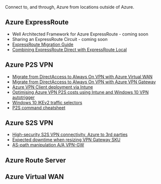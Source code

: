 Connect to, and through, Azure from locations outside of Azure.

## Azure ExpressRoute

- Well Architected Framework for Azure ExpressRoute - coming soon
- Sharing an ExpressRoute Circuit - coming soon
- [ExpressRoute Migration Guide](https://github.com/adstuart/azure-expressroute-migration)
- [Combining ExpressRoute Direct with ExpressRoute Local](https://github.com/adstuart/azure-expressroute-direct-local)

## Azure P2S VPN

- [Migrate from DirectAccess to Always On VPN with Azure Virtual WAN](https://github.com/adstuart/azure-vpn-p2s/tree/main/vwan-multihub)
- [Migrate from DirectAccess to Always On VPN with Azure VPN Gateway](https://github.com/adstuart/azure-vpn-p2s/tree/main/vpngateway-multivnet)
- [Azure VPN Client deployment via Intune](https://github.com/adstuart/azure-vpn-p2s/tree/main/intune-azurevpnclient)
- [Optimising Azure VPN P2S costs using Intune and Windows 10 VPN autotrigger](https://github.com/adstuart/azure-vpn-p2s/tree/main/intune-win10-triggers)
- [Windows 10 IKEv2 traffic selectors](https://github.com/adstuart/azure-vpn-p2s/tree/main/misc-win10-ikev2-trafficselectors)
- [P2S command cheatsheet](https://github.com/adstuart/azure-vpn-p2s/tree/main/misc-cheatsheet)

## Azure S2S VPN

- [High-security S2S VPN connectivity, Azure to 3rd parties](https://github.com/adstuart/azure-vpn-s2s/tree/main/3P-connectivity)
- [Expected downtime when resizing VPN Gateway SKU](https://github.com/adstuart/azure-vpn-s2s/tree/main/resize-gateway)
- [AS-path manipulation A/A VPN-GW](https://github.com/adstuart/azure-vpn-s2s/tree/main/active-active-aspath)

## Azure Route Server

## Azure Virtual WAN
